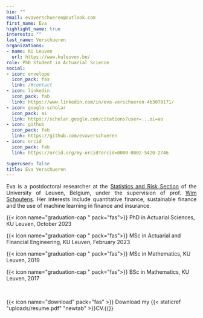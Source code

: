 ```yaml
---
bio: ""
email: evaverschueren@outlook.com
first_name: Eva
highlight_name: true
interests: ""
last_name: Verschueren
organizations:
- name: KU Leuven
  url: https://www.kuleuven.be/
role: PhD Student in Actuarial Science
social:
- icon: envelope
  icon_pack: fas
  link: /#contact
- icon: linkedin
  icon_pack: fab
  link: https://www.linkedin.com/in/eva-verschueren-4b3070171/
- icon: google-scholar
  icon_pack: ai
  link: https://scholar.google.com/citations?user=...oi=ao
- icon: github
  icon_pack: fab
  link: https://github.com/evaverschueren
- icon: orcid
  icon_pack: fab
  link: https://orcid.org/my-orcid?orcid=0000-0002-5420-2746

superuser: false
title: Eva Verschueren
---
```


<p style='text-align: justify;'> Eva is a postdoctoral researcher at the <a href="https://wis.kuleuven.be/stat" target="_blank">Statistics and Risk Section</a> of the University of Leuven, Belgium, under the supervision of prof. <a href="https://schoutens.eu/" target="_blank">Wim Schoutens</a>. Her interests include quantitative finance, sustainable finance and the use of machine learning in finance and insurance. </p>

{{< icon name="graduation-cap " pack="fas">}} PhD in Actuarial Sciences, KU Leuven, October 2023

{{< icon name="graduation-cap " pack="fas">}} MSc in Actuarial and Financial Engineering, KU Leuven, February 2023

{{< icon name="graduation-cap " pack="fas">}} MSc in Mathematics, KU Leuven, 2019

{{< icon name="graduation-cap " pack="fas">}} BSc in Mathematics, KU Leuven, 2017

<br/>

{{< icon name="download" pack="fas" >}} Download my {{< staticref "uploads/resume.pdf" "newtab" >}}CV.{{</staticref>}}
